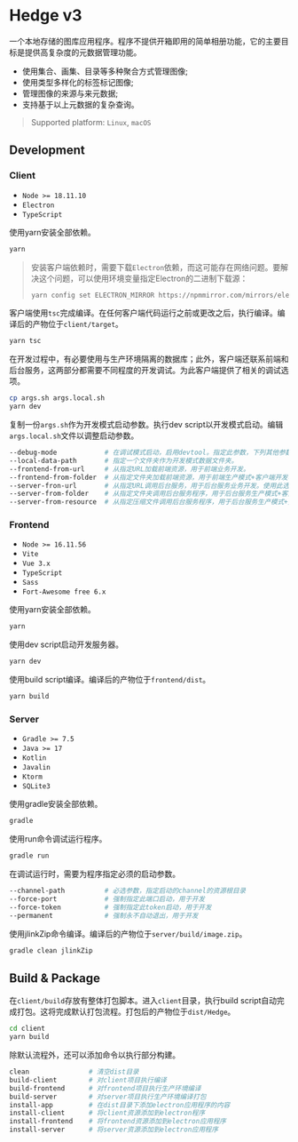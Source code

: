 # Hedge v3

一个本地存储的图库应用程序。程序不提供开箱即用的简单相册功能，它的主要目标是提供高复杂度的元数据管理功能。
- 使用集合、画集、目录等多种聚合方式管理图像;
- 使用类型多样化的标签标记图像;
- 管理图像的来源与来元数据;
- 支持基于以上元数据的复杂查询。

> Supported platform: `Linux`, `macOS`

## Development

### Client

* `Node >= 18.11.10`
* `Electron`
* `TypeScript`

使用yarn安装全部依赖。
```sh
yarn
```

> 安装客户端依赖时，需要下载`Electron`依赖，而这可能存在网络问题。要解决这个问题，可以使用环境变量指定Electron的二进制下载源：
> ```sh
> yarn config set ELECTRON_MIRROR https://npmmirror.com/mirrors/electron/
> ```

客户端使用`tsc`完成编译。在任何客户端代码运行之前或更改之后，执行编译。编译后的产物位于`client/target`。
```sh
yarn tsc
```
在开发过程中，有必要使用与生产环境隔离的数据库；此外，客户端还联系前端和后台服务，这两部分都需要不同程度的开发调试。为此客户端提供了相关的调试选项。
```sh
cp args.sh args.local.sh
yarn dev
```
复制一份`args.sh`作为开发模式启动参数。执行dev script以开发模式启动。编辑`args.local.sh`文件以调整启动参数。
```sh
--debug-mode            # 在调试模式启动，启用devtool。指定此参数，下列其他参数才有效。
--local-data-path       # 指定一个文件夹作为开发模式数据文件夹。
--frontend-from-url     # 从指定URL加载前端资源，用于前端业务开发。
--frontend-from-folder  # 从指定文件夹加载前端资源，用于前端生产模式+客户端开发模式。
--server-fron-url       # 从指定URL调用后台服务，用于后台服务业务开发。使用此选项时后台服务启动管理功能被禁用。
--server-from-folder    # 从指定文件夹调用后台服务程序，用于后台服务生产模式+客户端开发模式。使用此选项时资源管理功能被禁用。
--server-from-resource  # 从指定压缩文件调用后台服务程序，用于后台服务生产模式+资源管理功能调试。
```

### Frontend

* `Node >= 16.11.56`
* `Vite`
* `Vue 3.x`
* `TypeScript`
* `Sass`
* `Fort-Awesome free 6.x`

使用yarn安装全部依赖。
```sh
yarn
```

使用dev script启动开发服务器。
```sh
yarn dev
```

使用build script编译。编译后的产物位于`frontend/dist`。
```sh
yarn build
```

### Server

* `Gradle >= 7.5`
* `Java >= 17`
* `Kotlin`
* `Javalin`
* `Ktorm`
* `SQLite3`

使用gradle安装全部依赖。
```sh
gradle
```

使用run命令调试运行程序。
```sh
gradle run
```
在调试运行时，需要为程序指定必须的启动参数。
```sh
--channel-path          # 必选参数，指定启动的channel的资源根目录
--force-port            # 强制指定此端口启动，用于开发
--force-token           # 强制指定此token启动，用于开发
--permanent             # 强制永不自动退出，用于开发
```

使用jlinkZip命令编译。编译后的产物位于`server/build/image.zip`。
```sh
gradle clean jlinkZip
```

## Build & Package

在`client/build`存放有整体打包脚本。进入`client`目录，执行build script自动完成打包。这将完成默认打包流程。打包后的产物位于`dist/Hedge`。
```sh
cd client
yarn build
```

除默认流程外，还可以添加命令以执行部分构建。
```sh
clean               # 清空dist目录
build-client        # 对client项目执行编译
build-frontend      # 对frontend项目执行生产环境编译
build-server        # 对server项目执行生产环境编译打包
install-app         # 在dist目录下添加electron应用程序的内容
install-client      # 将client资源添加到electron程序
install-frontend    # 将frontend资源添加到electron应用程序
install-server      # 将server资源添加到electron应用程序
```
